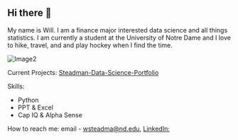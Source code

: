 ## Hi there 👋

My name is Will. I am a finance major interested data science and all things statistics. I am currently a student at the University of Notre Dame and I love to  hike, travel, and and play hockey when I find the time. 

![Image2](https://github.com/user-attachments/assets/5262921c-1fa7-4e16-9db9-2678dbfbfe07)


Current Projects: [Steadman-Data-Science-Portfolio](https://github.com/wsteadman/Steadman-Data-Science-Portfolio.git) 

Skills: 
- Python
- PPT & Excel 
- Cap IQ & Alpha Sense 

How to reach me: email - wsteadma@nd.edu, [LinkedIn:](linkedin.com/in/william-steadman-541a5b242) 

<!--
**wsteadman/wsteadman** is a ✨ _special_ ✨ repository because its `README.md` (this file) appears on your GitHub profile.

Here are some ideas to get you started:

- 🔭 I’m currently working on ...
- 🌱 I’m currently learning ...
- 👯 I’m looking to collaborate on ...
- 🤔 I’m looking for help with ...
- 💬 Ask me about ...
- 📫 How to reach me: ...
- 😄 Pronouns: ...
- ⚡ Fun fact: ...
-->
